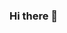 ### Hi there 👋
<div  id="header" align="center">
<img src="https://media.giphy.com/media/v1.Y2lkPTc5MGI3NjExZGZjNWRkNGE5NGRmMWMzY2I1YWU5MmY5YWNmZDc5MWU1NDMyNzYxZiZlcD12MV9pbnRlcm5hbF9naWZzX2dpZklkJmN0PWc/2IudUHdI075HL02Pkk/giphy.gif" alt="">
</div>

